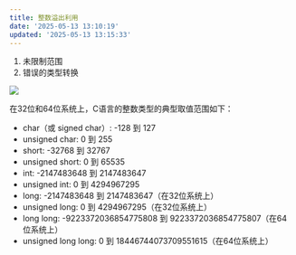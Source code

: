 ```yaml
---
title: 整数溢出利用
date: '2025-05-13 13:10:19'
updated: '2025-05-13 13:15:33'
---
```

1. 未限制范围
2. 错误的类型转换

![](/images/b055aa72f8ffebe4fecae9fd3d403786.png)

在32位和64位系统上，C语言的整数类型的典型取值范围如下：

+ char（或 signed char）: -128 到 127
+ unsigned char: 0 到 255
+ short: -32768 到 32767
+ unsigned short: 0 到 65535
+ int: -2147483648 到 2147483647
+ unsigned int: 0 到 4294967295
+ long: -2147483648 到 2147483647（在32位系统上）
+ unsigned long: 0 到 4294967295（在32位系统上）
+ long long: -9223372036854775808 到 9223372036854775807（在64位系统上）
+ unsigned long long: 0 到 18446744073709551615（在64位系统上）

